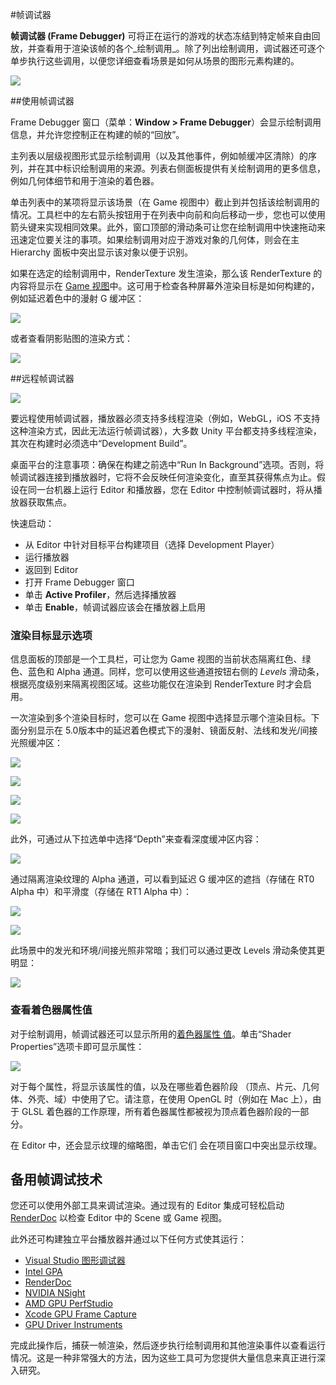 #帧调试器

__帧调试器 (Frame Debugger)__ 可将正在运行的游戏的状态冻结到特定帧来自由回放，并查看用于渲染该帧的各个_绘制调用_。除了列出绘制调用，调试器还可逐个单步执行这些调用，以便您详细查看场景是如何从场景的图形元素构建的。

![](../uploads/Main/FrameDebugger.jpg) 


##使用帧调试器

Frame Debugger 窗口（菜单：__Window > Frame Debugger__）会显示绘制调用信息，并允许您控制正在构建的帧的“回放”。

主列表以层级视图形式显示绘制调用（以及其他事件，例如帧缓冲区清除）的序列，并在其中标识绘制调用的来源。列表右侧面板提供有关绘制调用的更多信息，例如几何体细节和用于渲染的着色器。

单击列表中的某项将显示该场景（在 Game 视图中）截止到并包括该绘制调用的情况。工具栏中的左右箭头按钮用于在列表中向前和向后移动一步，您也可以使用箭头键来实现相同效果。此外，窗口顶部的滑动条可让您在绘制调用中快速拖动来迅速定位要关注的事项。如果绘制调用对应于游戏对象的几何体，则会在主 Hierarchy 面板中突出显示该对象以便于识别。

如果在选定的绘制调用中，RenderTexture 发生渲染，那么该 RenderTexture 的内容将显示在 [Game 视图](GameView.html)中。这可用于检查各种屏幕外渲染目标是如何构建的，例如延迟着色中的漫射 G 缓冲区：

![](../uploads/Main/FrameDebugAnimDiffuse.gif) 

或者查看阴影贴图的渲染方式：

![](../uploads/Main/FrameDebugAnimShadow.gif) 

##远程帧调试器

![](../uploads/Main/RemoteFrameDebugger.png) 

要远程使用帧调试器，播放器必须支持多线程渲染（例如，WebGL，iOS 不支持这种渲染方式，因此无法运行帧调试器），大多数 Unity 平台都支持多线程渲染，其次在构建时必须选中“Development Build”。

桌面平台的注意事项：确保在构建之前选中“Run In Background”选项。否则，将帧调试器连接到播放器时，它将不会反映任何渲染变化，直至其获得焦点为止。假设在同一台机器上运行 Editor 和播放器，您在 Editor 中控制帧调试器时，将从播放器获取焦点。

快速启动：

* 从 Editor 中针对目标平台构建项目（选择 Development Player）
* 运行播放器
* 返回到 Editor
* 打开 Frame Debugger 窗口
* 单击 **Active Profiler**，然后选择播放器
* 单击 **Enable**，帧调试器应该会在播放器上启用

### 渲染目标显示选项

信息面板的顶部是一个工具栏，可让您为 Game 视图的当前状态隔离红色、绿色、蓝色和 Alpha 通道。同样，您可以使用这些通道按钮右侧的 _Levels_ 滑动条，根据亮度级别来隔离视图区域。这些功能仅在渲染到 RenderTexture 时才会启用。

一次渲染到多个渲染目标时，您可以在 Game 视图中选择显示哪个渲染目标。下面分别显示在 5.0版本中的延迟着色模式下的漫射、镜面反射、法线和发光/间接光照缓冲区：

![](../uploads/Main/FrameDebugMRTDiffuse.jpg) 

![](../uploads/Main/FrameDebugMRTSpec.jpg) 

![](../uploads/Main/FrameDebugMRTNormal.jpg) 

![](../uploads/Main/FrameDebugMRTLight.jpg) 


此外，可通过从下拉选单中选择“Depth”来查看深度缓冲区内容：

![](../uploads/Main/FrameDebugMRTDepth.jpg) 

通过隔离渲染纹理的 Alpha 通道，可以看到延迟 G 缓冲区的遮挡（存储在 RT0 Alpha 中）和平滑度（存储在 RT1 Alpha 中）：

![](../uploads/Main/FrameDebugMRTDiffuseA.jpg) 

![](../uploads/Main/FrameDebugMRTSpecA.jpg) 

此场景中的发光和环境/间接光照非常暗；我们可以通过更改 Levels 滑动条使其更明显：

![](../uploads/Main/FrameDebugMRTLightRange.jpg) 


### 查看着色器属性值

对于绘制调用，帧调试器还可以显示所用的[着色器属性
值](SL-PropertiesInPrograms.html)。单击“Shader Properties”选项卡即可显示属性：

![](../uploads/Main/FrameDebugShaderProperties.jpg) 

对于每个属性，将显示该属性的值，以及在哪些着色器阶段
（顶点、片元、几何体、外壳、域）中使用了它。请注意，在使用 OpenGL 时（例如在 Mac 上），由于 GLSL 着色器的工作原理，所有着色器属性都被视为顶点着色器阶段的一部分。

在 Editor 中，还会显示纹理的缩略图，单击它们
会在项目窗口中突出显示纹理。



## 备用帧调试技术

您还可以使用外部工具来调试渲染。通过现有的 Editor 集成可轻松启动 [RenderDoc](RenderDocIntegration.html) 以检查 Editor 中的 Scene 或 Game 视图。

此外还可构建独立平台播放器并通过以下任何方式使其运行：

* [Visual Studio 图形调试器](http://msdn.microsoft.com/en-us/library/hh315751.aspx)
* [Intel GPA](https://software.intel.com/en-us/vcsource/tools/intel-gpa)
* [RenderDoc](https://github.com/baldurk/renderdoc)
* [NVIDIA NSight](http://www.nvidia.com/object/nsight.html)
* [AMD GPU PerfStudio](http://developer.amd.com/tools-and-sdks/graphics-development/gpu-perfstudio-2/)
* [Xcode GPU Frame Capture](https://developer.apple.com/library/ios/recipes/xcode_help-debugger/articles/debugging_opengl_es_frame.html)
* [GPU Driver Instruments](https://developer.apple.com/library/ios/documentation/DeveloperTools/Conceptual/InstrumentsUserGuide/Instrument-GPUDriver.html)
 
完成此操作后，捕获一帧渲染，然后逐步执行绘制调用和其他渲染事件以查看运行情况。这是一种非常强大的方法，因为这些工具可为您提供大量信息来真正进行深入研究。
